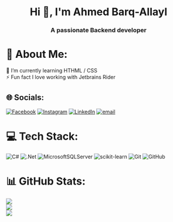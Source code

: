 <h1 align="center">Hi 👋, I'm Ahmed Barq-Allayl</h1>
<h3 align="center">A passionate Backend developer</h3>


# 💫 About Me:
🌱 I’m currently learning  HTHML / CSS<br>⚡ Fun fact  I love working with Jetbrains Rider


## 🌐 Socials:
[![Facebook](https://img.shields.io/badge/Facebook-%231877F2.svg?logo=Facebook&logoColor=white)](https://facebook.com/https://www.facebook.com/Ahmed.BA.03?locale=ar_AR) [![Instagram](https://img.shields.io/badge/Instagram-%23E4405F.svg?logo=Instagram&logoColor=white)](https://instagram.com/barq_03) [![LinkedIn](https://img.shields.io/badge/LinkedIn-%230077B5.svg?logo=linkedin&logoColor=white)](https://linkedin.com/in/https://www.linkedin.com/in/ahmed-barg-allayl-0642a7225/) [![email](https://img.shields.io/badge/Email-D14836?logo=gmail&logoColor=white)](mailto:ahmed.barq03@gmail.com) 

# 💻 Tech Stack:
![C#](https://img.shields.io/badge/c%23-%23239120.svg?style=for-the-badge&logo=csharp&logoColor=white) ![.Net](https://img.shields.io/badge/.NET-5C2D91?style=for-the-badge&logo=.net&logoColor=white) ![MicrosoftSQLServer](https://img.shields.io/badge/Microsoft%20SQL%20Server-CC2927?style=for-the-badge&logo=microsoft%20sql%20server&logoColor=white) ![scikit-learn](https://img.shields.io/badge/scikit--learn-%23F7931E.svg?style=for-the-badge&logo=scikit-learn&logoColor=white) ![Git](https://img.shields.io/badge/git-%23F05033.svg?style=for-the-badge&logo=git&logoColor=white) ![GitHub](https://img.shields.io/badge/github-%23121011.svg?style=for-the-badge&logo=github&logoColor=white)
# 📊 GitHub Stats:
![](https://github-readme-stats.vercel.app/api?username=Ahmed-BarqO3&theme=aura&hide_border=false&include_all_commits=false&count_private=false)<br/>
![](https://github-readme-streak-stats.herokuapp.com/?user=Ahmed-BarqO3&theme=aura&hide_border=false)<br/>
![](https://github-readme-stats.vercel.app/api/top-langs/?username=Ahmed-BarqO3&theme=aura&hide_border=false&include_all_commits=false&count_private=false&layout=compact)

<!-- Proudly created with GPRM ( https://gprm.itsvg.in ) -->
